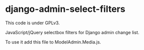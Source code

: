 django-admin-select-filters
===========================

This code is under GPLv3.

JavaScript/jQuery selectbox filters for Django admin change list.

To use it add this file to ModelAdmin.Media.js.

